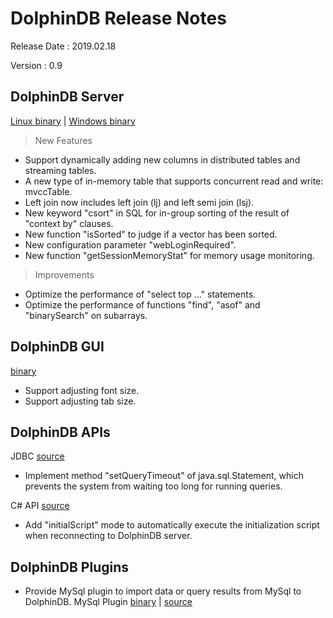 # DolphinDB Release Notes

Release Date : 2019.02.18

Version : 0.9

## DolphinDB Server
[Linux binary](http://www.dolphindb.com/downloads/DolphinDB_Linux_V0.90.zip) | [Windows binary](http://www.dolphindb.com/downloads/DolphinDB_Win_V0.90.zip)

> New Features

* Support dynamically adding new columns in distributed tables and streaming tables. 
* A new type of in-memory table that supports concurrent read and write: mvccTable.
* Left join now includes left join (lj) and left semi join (lsj).
* New keyword "csort" in SQL for in-group sorting of the result of "context by" clauses.
* New function "isSorted" to judge if a vector has been sorted.
* New configuration parameter "webLoginRequired". 
* New function "getSessionMemoryStat" for memory usage monitoring.

> Improvements

* Optimize the performance of "select top ..." statements.
* Optimize the performance of functions "find", "asof" and "binarySearch" on subarrays. 

## DolphinDB GUI
[binary](http://www.dolphindb.com/downloads/DolphinDB_GUI_V0.90.zip)

*  Support adjusting font size.
*  Support adjusting tab size.

## DolphinDB APIs

JDBC [source](https://github.com/dolphindb/jdbc)
* Implement method "setQueryTimeout" of java.sql.Statement, which prevents the system from waiting too long for running queries. 


C# API [source](https://github.com/dolphindb/api-csharp)
* Add "initialScript" mode to automatically execute the initialization script when reconnecting to DolphinDB server.

## DolphinDB Plugins

* Provide MySql plugin to import data or query results from MySql to DolphinDB. 
MySql Plugin [binary](http://www.dolphindb.com/downloads/MYSQL_V0.90.zip) | [source](https://github.com/dolphindb/DolphinDBPlugin/tree/master/mysql)

  